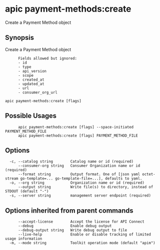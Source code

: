 # apic payment-methods:create

Create a Payment Method object

## Synopsis

Create a Payment Method object
          
          Fields allowed but ignored:
          - id
          - type
          - api_version
          - scope
          - created_at
          - updated_at
          - url
          - consumer_org_url

```
apic payment-methods:create [flags]
```

## Possible Usages

```
      apic payment-methods:create [flags] --space-initiated PAYMENT_METHOD_FILE
      apic payment-methods:create [flags] PAYMENT_METHOD_FILE
```

## Options

```
  -c, --catalog string        Catalog name or id (required)
      --consumer-org string   Consumer Organization name or id (required)
      --format string         Output format. One of [json yaml octet-stream go-template=... go-template-file=...], defaults to yaml.
  -o, --org string            Organization name or id (required)
      --output string         Write file(s) to directory, instead of STDOUT (default "-")
  -s, --server string         management server endpoint (required)
```

## Options inherited from parent commands

```
      --accept-license        Accept the license for API Connect
      --debug                 Enable debug output
      --debug-output string   Write debug output to file
      --live-help             Enable or disable tracking of limited usage information
  -m, --mode string           Toolkit operation mode (default "apim")
```
